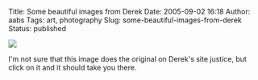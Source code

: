 Title: Some beautiful images from Derek
Date: 2005-09-02 16:18
Author: aabs
Tags: art, photography
Slug: some-beautiful-images-from-derek
Status: published

[![](http://www.asra18.dsl.pipex.com/gallery/gallery18/Cobweb%20and%20dewdrops.jpg)](http://www.asra18.dsl.pipex.com/gallery/gallery18/Cobweb%20and%20dewdrops.jpg)

I'm not sure that this image does the original on Derek's site justice, but click on it and it should take you there.
